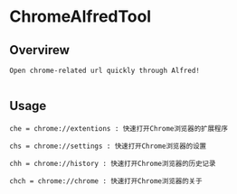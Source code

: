 # ChromeAlfredTool


## Overvirew


```
Open chrome-related url quickly through Alfred!


```

## Usage

```
che = chrome://extentions : 快速打开Chrome浏览器的扩展程序

chs = chrome://settings : 快速打开Chrome浏览器的设置

chh = chrome://history : 快速打开Chrome浏览器的历史记录

chch = chrome://chrome : 快速打开Chrome浏览器的关于

```